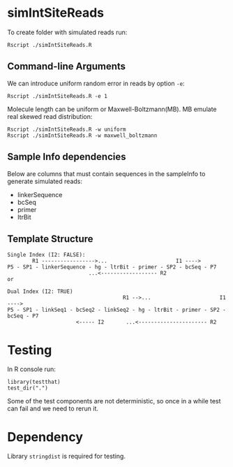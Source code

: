 # simIntSiteReads

To create folder with simulated reads run:
```{bash}
Rscript ./simIntSiteReads.R
```

## Command-line Arguments

We can introduce uniform random error in reads by option `-e`:
```{bash}
Rscript ./simIntSiteReads.R -e 1
```

Molecule length can be uniform or Maxwell-Boltzmann(MB).
MB emulate real skewed read distribution:
```{bash}
Rscript ./simIntSiteReads.R -w uniform
Rscript ./simIntSiteReads.R -w maxwell_boltzmann 
```

## Sample Info dependencies
Below are columns that must contain sequences in the sampleInfo to generate simulated reads:
* linkerSequence
* bcSeq
* primer
* ltrBit

## Template Structure
```
Single Index (I2: FALSE):
        R1 ----------------->...                      I1 ---->
P5 - SP1 - linkerSequence - hg - ltrBit - primer - SP2 - bcSeq - P7
                          ...<------------------ R2         
or

Dual Index (I2: TRUE)
                                     R1 -->...                      I1 ---->
P5 - SP1 - linkSeq1 - bcSeq2 - linkSeq2 - hg - ltrBit - primer - SP2 - bcSeq - P7
                      <----- I2       ...<---------------------- R2         
```

# Testing

In R console run:
```{r}
library(testthat)
test_dir(".")
```

Some of the test components are not deterministic,
so once in a while test can fail and we need to rerun it.

# Dependency
Library `stringdist` is required for testing.
